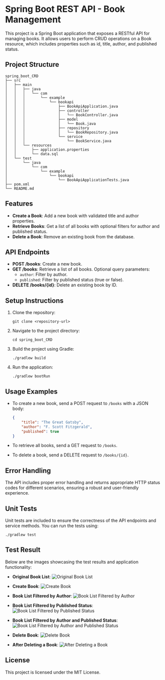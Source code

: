 # Spring Boot REST API - Book Management

This project is a Spring Boot application that exposes a RESTful API for managing books. It allows users to perform CRUD operations on a Book resource, which includes properties such as id, title, author, and published status.

## Project Structure

```
spring_boot_CRD
├── src
│   ├── main
│   │   ├── java
│   │   │   └── com
│   │   │       └── example
│   │   │           └── bookapi
│   │   │               ├── BookApiApplication.java
│   │   │               ├── controller
│   │   │               │   └── BookController.java
│   │   │               ├── model
│   │   │               │   └── Book.java
│   │   │               ├── repository
│   │   │               │   └── BookRepository.java
│   │   │               └── service
│   │   │                   └── BookService.java
│   │   └── resources
│   │       ├── application.properties
│   │       └── data.sql
│   └── test
│       └── java
│           └── com
│               └── example
│                   └── bookapi
│                       └── BookApiApplicationTests.java
├── pom.xml
└── README.md
```

## Features

- **Create a Book**: Add a new book with validated title and author properties.
- **Retrieve Books**: Get a list of all books with optional filters for author and published status.
- **Delete a Book**: Remove an existing book from the database.

## API Endpoints

- **POST /books**: Create a new book.
- **GET /books**: Retrieve a list of all books. Optional query parameters:
  - `author`: Filter by author.
  - `published`: Filter by published status (true or false).
- **DELETE /books/{id}**: Delete an existing book by ID.

## Setup Instructions

1. Clone the repository:
   ```
   git clone <repository-url>
   ```
2. Navigate to the project directory:
   ```
   cd spring_boot_CRD
   ```
3. Build the project using Gradle:
   ```
   ./gradlew build
   ```
4. Run the application:
   ```
   ./gradlew bootRun
   ```

## Usage Examples

- To create a new book, send a POST request to `/books` with a JSON body:
  ```json
  {
      "title": "The Great Gatsby",
      "author": "F. Scott Fitzgerald",
      "published": true
  }
  ```

- To retrieve all books, send a GET request to `/books`.

- To delete a book, send a DELETE request to `/books/{id}`.

## Error Handling

The API includes proper error handling and returns appropriate HTTP status codes for different scenarios, ensuring a robust and user-friendly experience.

## Unit Tests

Unit tests are included to ensure the correctness of the API endpoints and service methods. You can run the tests using:
```
./gradlew test
```

## Test Result

Below are the images showcasing the test results and application functionality:

- **Original Book List**:
  ![Original Book List](image/Original_book_list.png)

- **Create Book**:
  ![Create Book](image/Create_book.png)

- **Book List Filtered by Author**:
  ![Book List Filtered by Author](image/book_list_filter_author.png)

- **Book List Filtered by Published Status**:
  ![Book List Filtered by Published Status](image/book_list_filter_published.png)

- **Book List Filtered by Author and Published Status**:
  ![Book List Filtered by Author and Published Status](image/book_list_filter_author_and_published.png)

- **Delete Book**:
  ![Delete Book](image/Delete_book.png)

- **After Deleting a Book**:
  ![After Deleting a Book](image/After_delete_book_list.png)

## License

This project is licensed under the MIT License.